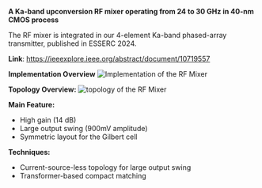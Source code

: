**A Ka-band upconversion RF mixer operating from 24 to 30 GHz in 40-nm CMOS process**

The RF mixer is integrated in our 4-element Ka-band phased-array transmitter, published in ESSERC 2024. 

**Link**: https://ieeexplore.ieee.org/abstract/document/10719557

**Implementation Overview**
![Implementation of the RF Mixer](https://github.com/user-attachments/assets/fadc44bf-6315-42d5-a2f7-99941c6b3fda)

**Topology Overview:**
![topology of the RF Mixer](https://github.com/user-attachments/assets/4c323060-e2a7-4aee-a15c-c9129477f36d)

**Main Feature:**
- High gain (14 dB)
- Large output swing (900mV amplitude)
- Symmetric layout for the Gilbert cell

**Techniques:**
- Current-source-less topology for large output swing
- Transformer-based compact matching







